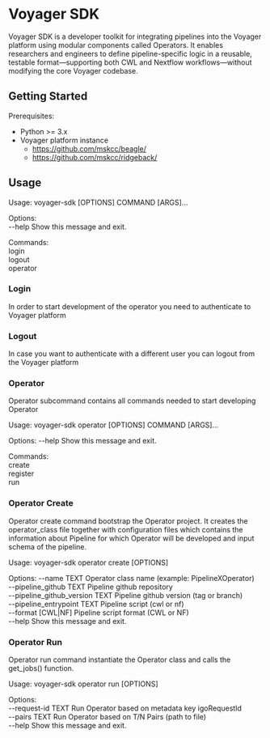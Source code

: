 # Voyager SDK

Voyager SDK is a developer toolkit for integrating pipelines into the Voyager platform using modular components called Operators. It enables researchers and engineers to define pipeline-specific logic in a reusable, testable format—supporting both CWL and Nextflow workflows—without modifying the core Voyager codebase.

## Getting Started

Prerequisites:
- Python >= 3.x
- Voyager platform instance
    - https://github.com/mskcc/beagle/
    - https://github.com/mskcc/ridgeback/

## Usage

Usage: voyager-sdk [OPTIONS] COMMAND [ARGS]...

Options:<br/>
  --help  Show this message and exit.

Commands:<br/> 
  login<br/> 
  logout<br/> 
  operator<br/> 

### Login

In order to start development of the operator you need to authenticate to Voyager platform

### Logout

In case you want to authenticate with a different user you can logout from the Voyager platform

### Operator

Operator subcommand contains all commands needed to start developing Operator

Usage: voyager-sdk operator [OPTIONS] COMMAND [ARGS]...

Options:
  --help  Show this message and exit.

Commands:<br/>
  create<br/>
  register<br/>
  run<br/>

### Operator Create

Operator create command bootstrap the Operator project. It creates the operator_class file together with configuration files which contains the information about Pipeline for which Operator will be developed and input schema of the pipeline.

Usage: voyager-sdk operator create [OPTIONS]

Options:
  --name TEXT                     Operator class name (example:
                                  PipelineXOperator)<br/>
  --pipeline_github TEXT          Pipeline github repository<br/>
  --pipeline_github_version TEXT  Pipeline github version (tag or branch)<br/>
  --pipeline_entrypoint TEXT      Pipeline script (cwl or nf)<br/>
  --format [CWL|NF]               Pipeline script format (CWL or NF)<br/>
  --help                          Show this message and exit.

### Operator Run

Operator run command instantiate the Operator class and calls the get_jobs() function.

Usage: voyager-sdk operator run [OPTIONS]

Options:<br/>
  --request-id TEXT  Run Operator based on metadata key igoRequestId<br/>
  --pairs TEXT       Run Operator based on T/N Pairs (path to file)<br/>
  --help             Show this message and exit.